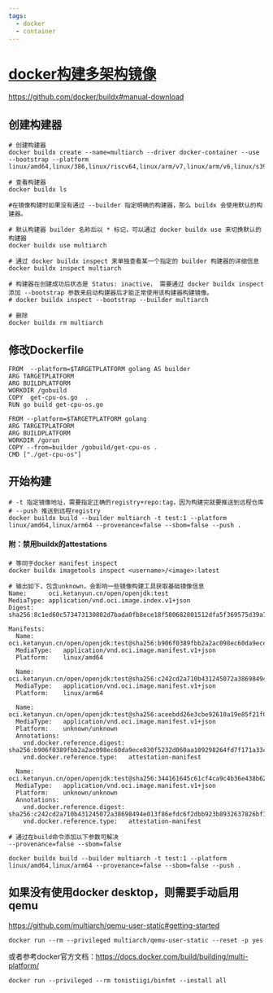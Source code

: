 ```yaml
---
tags:
  - docker
  - container
---
```


# [docker构建多架构镜像](https://www.zhaowenyu.com/docker-doc/best-practices/mult-arch-image.html#%E5%9F%BA%E4%BA%8E-manifest-%E7%9A%84%E6%96%B9%E5%BC%8F%E7%BB%84%E5%90%88%E5%A4%9A%E5%B9%B3%E5%8F%B0%E6%9E%B6%E6%9E%84%E9%95%9C%E5%83%8F)

https://github.com/docker/buildx#manual-download

## 创建构建器

```shell
# 创建构建器
docker buildx create --name=multiarch --driver docker-container --use --bootstrap --platform linux/amd64,linux/386,linux/riscv64,linux/arm/v7,linux/arm/v6,linux/s390x,linux/ppc64le,linux/arm64

# 查看构建器
docker buildx ls

#在镜像构建时如果没有通过 --builder 指定明确的构建器，那么 buildx 会使用默认的构建器。

# 默认构建器 builder 名称后以 * 标记，可以通过 docker buildx use 来切换默认的构建器
docker buildx use multiarch

# 通过 docker buildx inspect 来单独查看某一个指定的 builder 构建器的详细信息
docker buildx inspect multiarch

# 构建器在创建成功后状态是 Status: inactive， 需要通过 docker buildx inspect 添加 --bootstrap 参数来启动构建器后才能正常使用该构建器构建镜像。
# docker buildx inspect --bootstrap --builder multiarch

# 删除
docker buildx rm multiarch
```

## 修改Dockerfile

```shell
FROM  --platform=$TARGETPLATFORM golang AS builder
ARG TARGETPLATFORM
ARG BUILDPLATFORM
WORKDIR /gobuild
COPY  get-cpu-os.go  .
RUN go build get-cpu-os.go

FROM --platform=$TARGETPLATFORM golang
ARG TARGETPLATFORM
ARG BUILDPLATFORM
WORKDIR /gorun
COPY --from=builder /gobuild/get-cpu-os .
CMD ["./get-cpu-os"]
```

## 开始构建

```shell
# -t 指定镜像地址，需要指定正确的registry+repo:tag，因为构建完就要推送到远程仓库
# --push 推送到远程registry
docker buildx build --builder multiarch -t test:1 --platform linux/amd64,linux/arm64 --provenance=false --sbom=false --push .
```

#### 附：禁用buildx的attestations 

```shell
# 等同于docker manifest inspect
docker buildx imagetools inspect <username>/<image>:latest

# 输出如下，包含unknown，会影响一些镜像构建工具获取基础镜像信息
Name:      oci.ketanyun.cn/open/openjdk:test
MediaType: application/vnd.oci.image.index.v1+json
Digest:    sha256:8c1ed60c573473130802d7bada0fb8ece18f580682801512dfa5f369575d39a7

Manifests:
  Name:        oci.ketanyun.cn/open/openjdk:test@sha256:b906f0389fbb2a2ac098ec60da9ece830f5232d060aa109298264fd7f171a33c
  MediaType:   application/vnd.oci.image.manifest.v1+json
  Platform:    linux/amd64

  Name:        oci.ketanyun.cn/open/openjdk:test@sha256:c242cd2a710b431245072a38698494e013f86efdc6f2dbb923b8932637826bf1
  MediaType:   application/vnd.oci.image.manifest.v1+json
  Platform:    linux/arm64

  Name:        oci.ketanyun.cn/open/openjdk:test@sha256:aceebdd26e3cbe92610a19e85f21f043c22d4c2f907d8988cccb6dbcb08100d3
  MediaType:   application/vnd.oci.image.manifest.v1+json
  Platform:    unknown/unknown
  Annotations:
    vnd.docker.reference.digest: sha256:b906f0389fbb2a2ac098ec60da9ece830f5232d060aa109298264fd7f171a33c
    vnd.docker.reference.type:   attestation-manifest

  Name:        oci.ketanyun.cn/open/openjdk:test@sha256:344161645c61cf4ca9c4b36e438b626b12908e45916900d3bdddc4d170dbb7e4
  MediaType:   application/vnd.oci.image.manifest.v1+json
  Platform:    unknown/unknown
  Annotations:
    vnd.docker.reference.digest: sha256:c242cd2a710b431245072a38698494e013f86efdc6f2dbb923b8932637826bf1
    vnd.docker.reference.type:   attestation-manifest
```

```shell
# 通过在build命令添加以下参数可解决
--provenance=false --sbom=false

docker buildx build --builder multiarch -t test:1 --platform linux/amd64,linux/arm64 --provenance=false --sbom=false --push .
```

## 如果没有使用docker desktop，则需要手动启用qemu

https://github.com/multiarch/qemu-user-static#getting-started

```shell
docker run --rm --privileged multiarch/qemu-user-static --reset -p yes
```

或者参考docker官方文档：https://docs.docker.com/build/building/multi-platform/

```shell
docker run --privileged --rm tonistiigi/binfmt --install all
```
